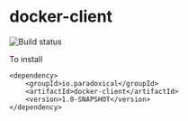 docker-client
========================

![Build status](https://travis-ci.org/paradoxical-io/docker-client.svg?branch=master)


To install

```
<dependency>
    <groupId>io.paradoxical</groupId>
    <artifactId>docker-client</artifactId>
    <version>1.0-SNAPSHOT</version>
</dependency>
```

